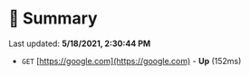 # 📖 Summary
Last updated: **5/18/2021, 2:30:44 PM**

- `GET` [https://google.com](https://google.com) - **Up** (152ms)
